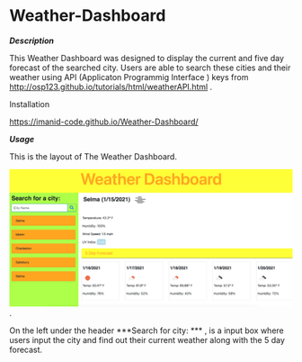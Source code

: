 # Weather-Dashboard


***Description***

This Weather Dashboard was designed to display the current and five day forecast of the searched city. Users are able to search these cities and their weather using API (Applicaton Programmig Interface ) keys from 
 http://osp123.github.io/tutorials/html/weatherAPI.html .

Installation 

https://imanid-code.github.io/Weather-Dashboard/


***Usage***

This  is the layout of The Weather Dashboard. 

![layout](assets/layout.png).

On the left under the header ***Search for city: *** 
, is a input box where users input the city and find out their current weather along with the 5 day forecast. 